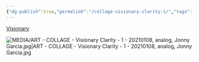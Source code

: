 ```yaml
---
{"dg-publish":true,"permalink":"/collage-visionary-clarity-i/","tags":["c/horse","c/animal","c/flat-background","c/colour-beje","c/pattern","c/abstract","c/N/CK","collage/year-2021","collage/analog"],"created":"2024-06-28T12:56:50.000-04:00","updated":"2025-09-10T09:27:21.752-04:00"}
---
```



[Visionary](https://www.instagram.com/p/CJ1DnS5h2rH/?img_index=1)

![MEDIA/ART - COLLAGE - Visionary Clarity - 1 - 20210108, analog, Jonny Garcia.jpg|ART - COLLAGE - Visionary Clarity - 1 - 20210108, analog, Jonny Garcia.jpg](/img/user/MEDIA/ART%20-%20COLLAGE%20-%20Visionary%20Clarity%20-%201%20-%2020210108,%20analog,%20Jonny%20Garcia.jpg)
